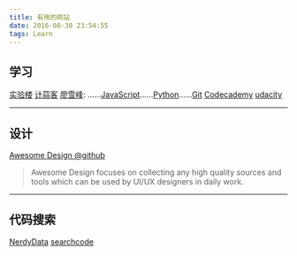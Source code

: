 ```yaml
---
title: 有用的网站
date: 2016-08-30 23:54:55
tags: Learn
---
```


## 学习
[实验楼](https://www.shiyanlou.com)
[计蒜客](https://www.jisuanke.com)
[廖雪峰](http://www.liaoxuefeng.com): ......[JavaScript](http://www.liaoxuefeng.com/wiki/001434446689867b27157e896e74d51a89c25cc8b43bdb3000)......[Python](http://www.liaoxuefeng.com/wiki/0014316089557264a6b348958f449949df42a6d3a2e542c000)......[Git](http://www.liaoxuefeng.com/wiki/0013739516305929606dd18361248578c67b8067c8c017b000)
[Codecademy](https://www.codecademy.com)
[udacity](https://cn.udacity.com/referral-invitation/?referral_recipient_amount_off=300&referral_recipient_coupon_code=DCCFD233)

---

## 设计
[Awesome Design @github](https://github.com/gztchan/awesome-design)
> Awesome Design focuses on collecting any high quality sources and tools which can be used by UI/UX designers in daily work.

---

## 代码搜索
[NerdyData](https://nerdydata.com/search)
[searchcode](https://searchcode.com/)



